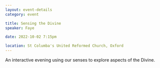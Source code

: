 ```yaml
---
layout: event-details
category: event

title: Sensing the Divine
speaker: Faye

date: 2022-10-02 7:15pm

location: St Columba's United Reformed Church, Oxford
---
```


An interactive evening using our senses to explore aspects of the Divine.
